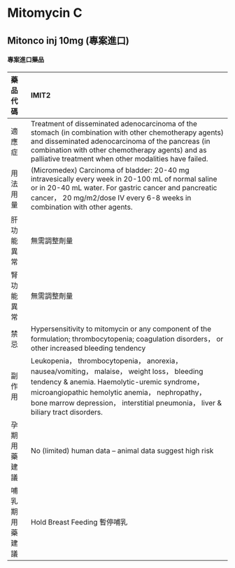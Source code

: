 # Mitomycin C

## Mitonco inj 10mg (專案進口)

#### 專案進口藥品

| 藥品代碼       | IMIT2                                                                                                                                                                                                                                                                              |
|:---------------|:-----------------------------------------------------------------------------------------------------------------------------------------------------------------------------------------------------------------------------------------------------------------------------------|
| 適應症         | Treatment of disseminated adenocarcinoma of the stomach (in combination with other chemotherapy agents) and disseminated adenocarcinoma of the pancreas (in combination with other chemotherapy agents) and as palliative treatment when other modalities have failed.             |
| 用法用量       | (Micromedex) Carcinoma of bladder: 20-40 mg intravesically every week in 20-100 mL of normal saline or in 20-40 mL water. For gastric cancer and pancreatic cancer， 20 mg/m2/dose IV every 6-8 weeks in combination with other agents.                                            |
| 肝功能異常     | 無需調整劑量                                                                                                                                                                                                                                                                       |
| 腎功能異常     | 無需調整劑量                                                                                                                                                                                                                                                                       |
| 禁忌           | Hypersensitivity to mitomycin or any component of the formulation; thrombocytopenia; coagulation disorders， or other increased bleeding tendency                                                                                                                                  |
| 副作用         | Leukopenia， thrombocytopenia， anorexia， nausea/vomiting， malaise， weight loss， bleeding tendency & anemia. Haemolytic-uremic syndrome， microangiopathic hemolytic anemia， nephropathy， bone marrow depression， interstitial pneumonia， liver & biliary tract disorders. |
| 孕期用藥建議   | No (limited) human data – animal data suggest high risk                                                                                                                                                                                                                            |
| 哺乳期用藥建議 | Hold Breast Feeding 暫停哺乳                                                                                                                                                                                                                                                       |

